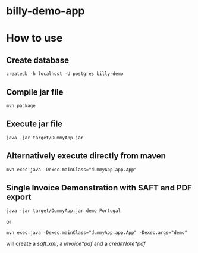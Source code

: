 billy-demo-app
==============

# How to use

## Create database
```
createdb -h localhost -U postgres billy-demo
```

## Compile jar file
```
mvn package 
```

## Execute jar file
```
java -jar target/DummyApp.jar
```

## Alternatively execute directly from maven
```
mvn exec:java -Dexec.mainClass="dummyApp.app.App" 
```

## Single Invoice Demonstration with SAFT and PDF export
 ```
java -jar target/DummyApp.jar demo Portugal
 ```
or
```
mvn exec:java -Dexec.mainClass="dummyApp.app.App" -Dexec.args="demo"
```
will create a _saft.xml_, a _invoice*pdf_ and a _creditNote*pdf_
